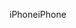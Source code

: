 <span data-ttu-id="a2175-101">iPhone</span><span class="sxs-lookup"><span data-stu-id="a2175-101">iPhone</span></span>